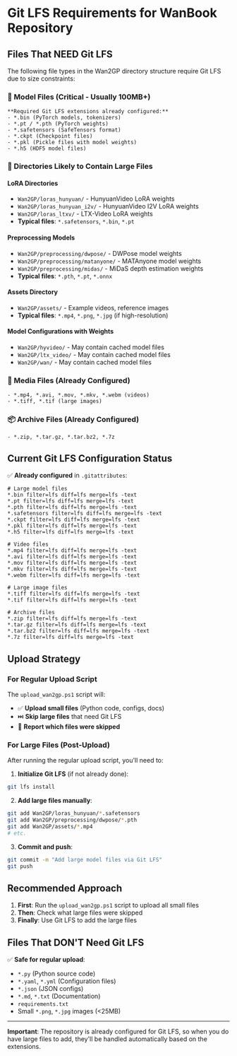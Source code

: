 # Git LFS Requirements for WanBook Repository

## Files That NEED Git LFS

The following file types in the Wan2GP directory structure require Git LFS due to size constraints:

### 🤖 Model Files (Critical - Usually 100MB+)
```
**Required Git LFS extensions already configured:**
- *.bin (PyTorch models, tokenizers)
- *.pt / *.pth (PyTorch weights)
- *.safetensors (SafeTensors format)
- *.ckpt (Checkpoint files)
- *.pkl (Pickle files with model weights)
- *.h5 (HDF5 model files)
```

### 📁 Directories Likely to Contain Large Files

#### LoRA Directories
- `Wan2GP/loras_hunyuan/` - HunyuanVideo LoRA weights
- `Wan2GP/loras_hunyuan_i2v/` - HunyuanVideo I2V LoRA weights  
- `Wan2GP/loras_ltxv/` - LTX-Video LoRA weights
- **Typical files**: `*.safetensors`, `*.bin`, `*.pt`

#### Preprocessing Models
- `Wan2GP/preprocessing/dwpose/` - DWPose model weights
- `Wan2GP/preprocessing/matanyone/` - MATAnyone model weights
- `Wan2GP/preprocessing/midas/` - MiDaS depth estimation weights
- **Typical files**: `*.pth`, `*.pt`, `*.onnx`

#### Assets Directory
- `Wan2GP/assets/` - Example videos, reference images
- **Typical files**: `*.mp4`, `*.png`, `*.jpg` (if high-resolution)

#### Model Configurations with Weights
- `Wan2GP/hyvideo/` - May contain cached model files
- `Wan2GP/ltx_video/` - May contain cached model files
- `Wan2GP/wan/` - May contain cached model files

### 🎥 Media Files (Already Configured)
```
- *.mp4, *.avi, *.mov, *.mkv, *.webm (videos)
- *.tiff, *.tif (large images)
```

### 📦 Archive Files (Already Configured)
```
- *.zip, *.tar.gz, *.tar.bz2, *.7z
```

## Current Git LFS Configuration Status

✅ **Already configured** in `.gitattributes`:
```gitattributes
# Large model files
*.bin filter=lfs diff=lfs merge=lfs -text
*.pt filter=lfs diff=lfs merge=lfs -text
*.pth filter=lfs diff=lfs merge=lfs -text
*.safetensors filter=lfs diff=lfs merge=lfs -text
*.ckpt filter=lfs diff=lfs merge=lfs -text
*.pkl filter=lfs diff=lfs merge=lfs -text
*.h5 filter=lfs diff=lfs merge=lfs -text

# Video files
*.mp4 filter=lfs diff=lfs merge=lfs -text
*.avi filter=lfs diff=lfs merge=lfs -text
*.mov filter=lfs diff=lfs merge=lfs -text
*.mkv filter=lfs diff=lfs merge=lfs -text
*.webm filter=lfs diff=lfs merge=lfs -text

# Large image files
*.tiff filter=lfs diff=lfs merge=lfs -text
*.tif filter=lfs diff=lfs merge=lfs -text

# Archive files
*.zip filter=lfs diff=lfs merge=lfs -text
*.tar.gz filter=lfs diff=lfs merge=lfs -text
*.tar.bz2 filter=lfs diff=lfs merge=lfs -text
*.7z filter=lfs diff=lfs merge=lfs -text
```

## Upload Strategy

### For Regular Upload Script
The `upload_wan2gp.ps1` script will:
- ✅ **Upload small files** (Python code, configs, docs)
- ⏭️ **Skip large files** that need Git LFS
- 📝 **Report which files were skipped**

### For Large Files (Post-Upload)
After running the regular upload script, you'll need to:

1. **Initialize Git LFS** (if not already done):
```bash
git lfs install
```

2. **Add large files manually**:
```bash
git add Wan2GP/loras_hunyuan/*.safetensors
git add Wan2GP/preprocessing/dwpose/*.pth
git add Wan2GP/assets/*.mp4
# etc.
```

3. **Commit and push**:
```bash
git commit -m "Add large model files via Git LFS"
git push
```

## Recommended Approach

1. **First**: Run the `upload_wan2gp.ps1` script to upload all small files
2. **Then**: Check what large files were skipped
3. **Finally**: Use Git LFS to add the large files

## Files That DON'T Need Git LFS

✅ **Safe for regular upload**:
- `*.py` (Python source code)
- `*.yaml`, `*.yml` (Configuration files)
- `*.json` (JSON configs)
- `*.md`, `*.txt` (Documentation)
- `requirements.txt`
- Small `*.png`, `*.jpg` images (<25MB)

---

**Important**: The repository is already configured for Git LFS, so when you do have large files to add, they'll be handled automatically based on the extensions.